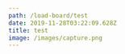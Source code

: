 ```yaml
---
path: /load-board/test
date: 2019-11-28T03:22:09.628Z
title: test
image: /images/capture.png
---
```

![]()
